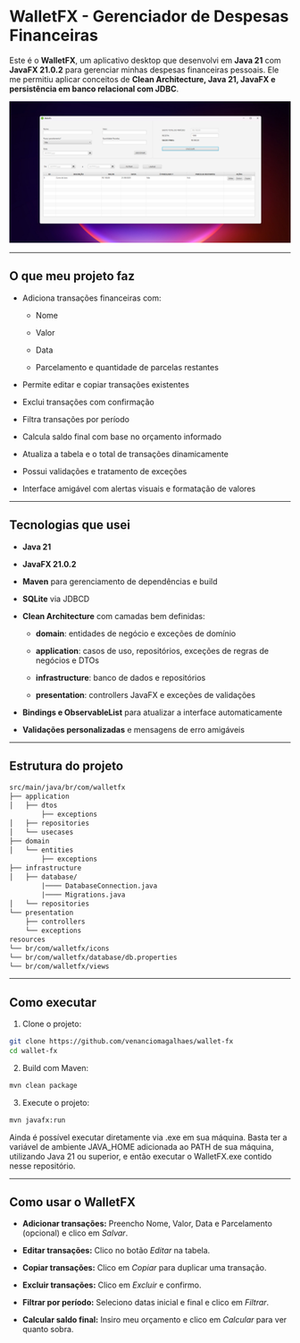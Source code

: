 


# WalletFX - Gerenciador de Despesas Financeiras

Este é o **WalletFX**, um aplicativo desktop que desenvolvi em **Java 21** com **JavaFX 21.0.2** para gerenciar minhas despesas financeiras pessoais. Ele me permitiu aplicar conceitos de **Clean Architecture, Java 21, JavaFX  e persistência em banco relacional com JDBC**.

![img.png](img.png)

----------

## O que meu projeto faz

-   Adiciona transações financeiras com:

    -   Nome

    -   Valor

    -   Data

    -   Parcelamento e quantidade de parcelas restantes

-   Permite editar e copiar transações existentes

-   Exclui transações com confirmação

-   Filtra transações por período

-   Calcula saldo final com base no orçamento informado

-   Atualiza a tabela e o total de transações dinamicamente

-   Possui validações e tratamento de exceções

-   Interface amigável com alertas visuais e formatação de valores


----------

## Tecnologias que usei

-   **Java 21**

-   **JavaFX 21.0.2**

-   **Maven** para gerenciamento de dependências e build

-   **SQLite** via JDBCD

-   **Clean Architecture** com camadas bem definidas:

    -   **domain**: entidades de negócio e exceções de domínio

    -   **application**: casos de uso, repositórios, exceções de regras de negócios e DTOs

    -   **infrastructure**: banco de dados e repositórios

    -   **presentation**: controllers JavaFX e exceções de validações

-   **Bindings e ObservableList** para atualizar a interface automaticamente

-   **Validações personalizadas** e mensagens de erro amigáveis


----------

## Estrutura do projeto

```
src/main/java/br/com/walletfx
├── application
│   ├── dtos
		├── exceptions
│   ├── repositories
│   └── usecases
├── domain
│   └── entities
		├── exceptions
├── infrastructure
│   ├── database/
		|──── DatabaseConnection.java
		|──── Migrations.java
│   └── repositories
└── presentation
    ├── controllers
    └── exceptions
resources
└── br/com/walletfx/icons
└── br/com/walletfx/database/db.properties
└── br/com/walletfx/views

```

----------

## Como executar

1.  Clone o projeto:


```bash
git clone https://github.com/venanciomagalhaes/wallet-fx
cd wallet-fx

```

2.  Build com Maven:


```bash
mvn clean package

```

3.  Execute o projeto:


```bash
mvn javafx:run

```
Ainda é possível executar diretamente via .exe em sua máquina. Basta ter a variável
de ambiente JAVA_HOME adicionada ao PATH de sua máquina, utilizando Java 21 ou superior, e então executar o WalletFX.exe 
contido nesse repositório.


----------

## Como usar o WalletFX

-   **Adicionar transações:** Preencho Nome, Valor, Data e Parcelamento (opcional) e clico em _Salvar_.

-   **Editar transações:** Clico no botão _Editar_ na tabela.

-   **Copiar transações:** Clico em _Copiar_ para duplicar uma transação.

-   **Excluir transações:** Clico em _Excluir_ e confirmo.

-   **Filtrar por período:** Seleciono datas inicial e final e clico em _Filtrar_.

-   **Calcular saldo final:** Insiro meu orçamento e clico em _Calcular_ para ver quanto sobra.
    


